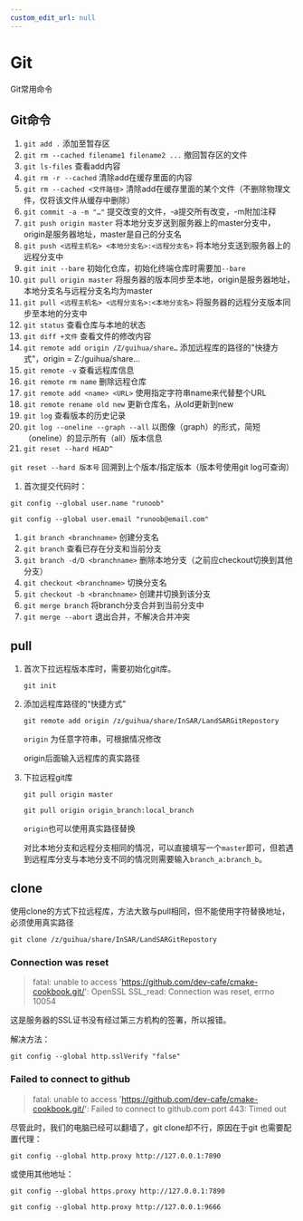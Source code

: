 ```yaml
---
custom_edit_url: null
---
```


# Git

Git常用命令

## Git命令

1. `git add .`    添加至暂存区
2. `git rm --cached filename1 filename2 ...` 撤回暂存区的文件
3. `git ls-files` 查看add内容
4. `git rm -r --cached`  清除add在缓存里面的内容
5. `git rm --cached <文件路径>`  清除add在缓存里面的某个文件（不删除物理文件，仅将该文件从缓存中删除）
6. `git commit -a -m "…"`   提交改变的文件，-a提交所有改变，-m附加注释
7. `git push origin master`   将本地分支岁送到服务器上的master分支中，origin是服务器地址，master是自己的分支名
8. `git push <远程主机名> <本地分支名>:<远程分支名>`   将本地分支送到服务器上的远程分支中
9. `git init --bare`   初始化仓库，初始化终端仓库时需要加`--bare`
10. `git pull origin master`   将服务器的版本同步至本地，origin是服务器地址，本地分支名与远程分支名均为master
11. `git pull <远程主机名> <远程分支名>:<本地分支名>`   将服务器的远程分支版本同步至本地的分支中
12. `git status`  查看仓库与本地的状态
13. `git diff +文件`   查看文件的修改内容
14. `git remote add origin /Z/guihua/share…`   添加远程库的路径的"快捷方式"，origin = Z:/guihua/share…
15. `git remote -v`   查看远程库信息
16. `git remote rm name`   删除远程仓库
17. `git remote add <name> <URL>`   使用指定字符串name来代替整个URL
18. `git remote rename old new`   更新仓库名，从old更新到new
19. `git log`    查看版本的历史记录
20. `git log --oneline --graph --all`   以图像（graph）的形式，简短（oneline）的显示所有（all）版本信息
21. `git reset --hard HEAD^`

`git reset --hard 版本号`   回溯到上个版本/指定版本（版本号使用git log可查询）

1. 首次提交代码时：

`git config --global user.name "runoob"`

`git config --global user.email "runoob@email.com"`

1. `git branch <branchname>`  创建分支名
2. `git branch`   查看已存在分支和当前分支
3. `git branch -d/D <branchname>`    删除本地分支（之前应checkout切换到其他分支）
4. `git checkout <branchname>`   切换分支名
5. `git checkout -b <branchname>`   创建并切换到该分支
6. `git merge branch`  将branch分支合并到当前分支中
7. `git merge --abort`  退出合并，不解决合并冲突

## pull

1. 首次下拉远程版本库时，需要初始化git库。

    `git init`

2. 添加远程库路径的“快捷方式”

    `git remote add origin /z/guihua/share/InSAR/LandSARGitRepostory`

    `origin` 为任意字符串，可根据情况修改

    origin后面输入远程库的真实路径

3. 下拉远程git库

    `git pull origin master`

    `git pull origin origin_branch:local_branch`

    `origin`也可以使用真实路径替换

    对比本地分支和远程分支相同的情况，可以直接填写一个`master`即可，但若遇到远程库分支与本地分支不同的情况则需要输入`branch_a:branch_b`。


## clone

使用clone的方式下拉远程库，方法大致与pull相同，但不能使用字符替换地址，必须使用真实路径

`git clone /z/guihua/share/InSAR/LandSARGitRepostory`

### Connection was reset

> fatal: unable to access 'https://github.com/dev-cafe/cmake-cookbook.git/': OpenSSL SSL_read: Connection was reset, errno 10054

这是服务器的SSL证书没有经过第三方机构的签署，所以报错。

解决方法：

`git config --global http.sslVerify "false"`

### Failed to connect to github

> fatal: unable to access 'https://github.com/dev-cafe/cmake-cookbook.git/': Failed to connect to github.com port 443: Timed out

尽管此时，我们的电脑已经可以翻墙了，git clone却不行，原因在于git 也需要配置代理：

`git config --global http.proxy http://127.0.0.1:7890`

或使用其他地址：

`git config --global https.proxy http://127.0.0.1:7890`

`git config --global http.proxy http://127.0.0.1:9666`